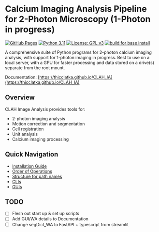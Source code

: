 # Calcium Imaging Analysis Pipeline for 2-Photon Microscopy (1-Photon in progress)

[![GitHub Pages](https://img.shields.io/badge/docs-GitHub%20Pages-blue)](https://thicclatka.github.io/CLAH_IA)
[![Python 3.11](https://img.shields.io/badge/python-3.x-blue.svg)](https://www.python.org/downloads/)
[![License: GPL v3](https://img.shields.io/badge/License-GPLv3-blue.svg)](LICENSE)
[![build for base install](https://github.com/thicclatka/CLAH_IA/actions/workflows/build.yml/badge.svg)](https://github.com/thicclatka/CLAH_IA/actions/workflows/build.yml)

A comprehensive suite of Python programs for 2-photon calcium imaging analysis, with support for 1-photon imaging in progress. Best to use on a local server, with a GPU for faster processing and data stored on a drive(s) separate from the root mount.

Documentation: [https://thicclatka.github.io/CLAH_IA](https://thicclatka.github.io/CLAH_IA)

## Overview

CLAH Image Analysis provides tools for:

- 2-photon imaging analysis
- Motion correction and segmentation
- Cell registration
- Unit analysis
- Calcium imaging processing

## Quick Navigation

- [Installation Guide](docs/1_installation.md)
- [Order of Operations](docs/2_order-of-operations.md)
- [Structure for path names](docs/3_structure-folder-path-names.md)
- [CLIs](docs/CLIs/tifStackFunc.md)
- [GUIs](docs/GUIs/MOCOGUI.md)

## TODO

- [ ] Flesh out start up & set up scripts
- [ ] Add GUI/WA details to Documentation
- [ ] Change segDict_WA to FastAPI + typescript from streamlit
